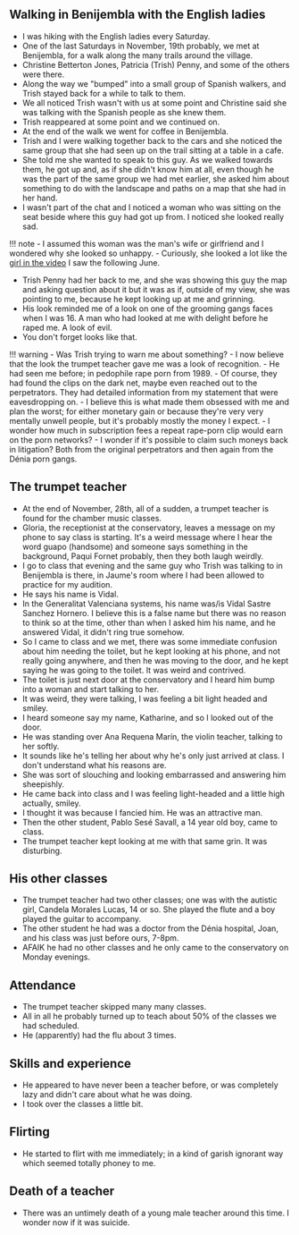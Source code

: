 ## Walking in Benijembla with the English ladies

- I was hiking with the English ladies every Saturday.
- One of the last Saturdays in November, 19th probably, we met at Benijembla, for a walk along the many trails around the village.
- Christine Betterton Jones, Patricia (Trish) Penny, and some of the others were there.
- Along the way we "bumped" into a small group of Spanish walkers, and Trish stayed back for a while to talk to them.
- We all noticed Trish wasn't with us at some point and Christine said she was talking with the Spanish people as she knew them.
- Trish reappeared at some point and we continued on.
- At the end of the walk we went for coffee in Benijembla.
- Trish and I were walking together back to the cars and she noticed the same group that she had seen up on the trail sitting at a table in a cafe.
- She told me she wanted to speak to this guy. As we walked towards them, he got up and, as if she didn't know him at all, even though he was the part of the same group we had met earlier, she asked him about something to do with the landscape and paths on a map that she had in her hand.
- I wasn't part of the chat and I noticed a woman who was sitting on the seat beside where this guy had got up from. I noticed she looked really sad.

!!! note
    - I assumed this woman was the man's wife or girlfriend and I wondered why she looked so unhappy.
    - Curiously, she looked a lot like the [girl in the video](../2023/june.md#youtube) I saw the following June.

- Trish Penny had her back to me, and she was showing this guy the map and asking question about it but it was as if, outside of my view, she was pointing to me, because he kept looking up at me and grinning. 
- His look reminded me of a look on one of the grooming gangs faces when I was 16. A man who had looked at me with delight before he raped me. A look of evil.
- You don't forget looks like that.

!!! warning
    - Was Trish trying to warn me about something?
    - I now believe that the look the trumpet teacher gave me was a look of recognition. 
    - He had seen me before; in pedophile rape porn from 1989. 
    - Of course, they had found the clips on the dark net, maybe even reached out to the perpetrators. They had detailed information from my statement that were eavesdropping on.
    - I believe this is what made them obsessed with me and plan the worst; for either monetary gain or because they're very very mentally unwell people, but it's probably mostly the money I expect.
    - I wonder how much in subscription fees a repeat rape-porn clip would earn on the porn networks?
    - I wonder if it's possible to claim such moneys back in litigation? Both from the original perpetrators and then again from the Dénia porn gangs.

## The trumpet teacher

- At the end of November, 28th, all of a sudden, a trumpet teacher is found for the chamber music classes.
- Gloria, the receptionist at the conservatory, leaves a message on my phone to say class is starting. It's a weird message where I hear the word guapo (handsome) and someone says something in the background, Paqui Fornet probably, then they both laugh weirdly.
- I go to class that evening and the same guy who Trish was talking to in Benijembla is there, in Jaume's room where I had been allowed to practice for my audition.
- He says his name is Vidal.
- In the Generalitat Valenciana systems, his name was/is Vidal Sastre Sanchez Hornero. I believe this is a false name but there was no reason to think so at the time, other than when I asked him his name, and he answered Vidal, it didn't ring true somehow.
- So I came to class and we met, there was some immediate confusion about him needing the toilet, but he kept looking at his phone, and not really going anywhere, and then he was moving to the door, and he kept saying he was going to the toilet. It was weird and contrived.
- The toilet is just next door at the conservatory and I heard him bump into a woman and start talking to her.
- It was weird, they were talking, I was feeling a bit light headed and smiley. 
- I heard someone say my name, Katharine, and so I looked out of the door.
- He was standing over Ana Requena Marín, the violin teacher, talking to her softly.
- It sounds like he's telling her about why he's only just arrived at class. I don't understand what his reasons are.
- She was sort of slouching and looking embarrassed and answering him sheepishly. 
- He came back into class and I was feeling light-headed and a little high actually, smiley.
- I thought it was because I fancied him. He was an attractive man.
- Then the other student, Pablo Sesé Savall, a 14 year old boy, came to class. 
- The trumpet teacher kept looking at me with that same grin. It was disturbing.

## His other classes

- The trumpet teacher had two other classes; one was with the autistic girl, Candela Morales Lucas, 14 or so. She played the flute and a boy played the guitar to accompany.
- The other student he had was a doctor from the Dénia hospital, Joan, and his class was just before ours, 7-8pm.
- AFAIK he had no other classes and he only came to the conservatory on Monday evenings.

## Attendance

- The trumpet teacher skipped many many classes.
- All in all he probably turned up to teach about 50% of the classes we had scheduled.
- He (apparently) had the flu about 3 times.

## Skills and experience

- He appeared to have never been a teacher before, or was completely lazy and didn't care about what he was doing.
- I took over the classes a little bit.

## Flirting

- He started to flirt with me immediately; in a kind of garish ignorant way which seemed totally phoney to me.

## Death of a teacher

- There was an untimely death of a young male teacher around this time. I wonder now if it was suicide.
